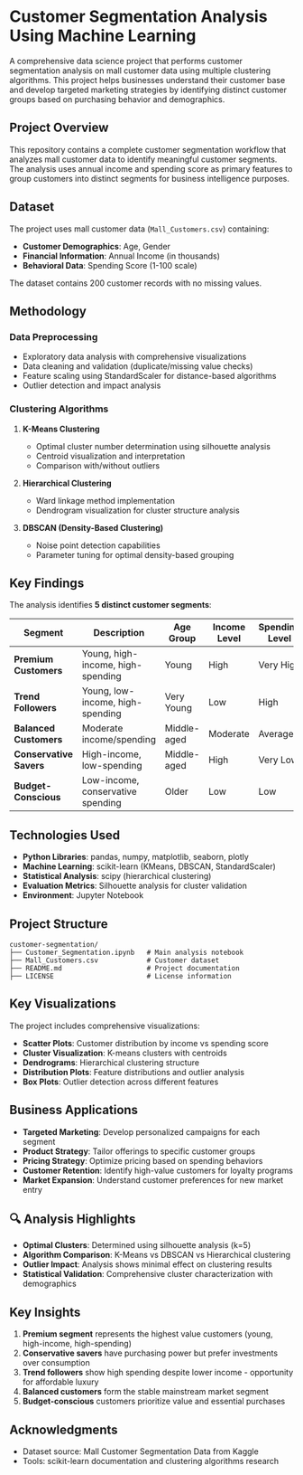 # Customer Segmentation Analysis Using Machine Learning

A comprehensive data science project that performs customer segmentation analysis on mall customer data using multiple clustering algorithms. This project helps businesses understand their customer base and develop targeted marketing strategies by identifying distinct customer groups based on purchasing behavior and demographics.

## Project Overview

This repository contains a complete customer segmentation workflow that analyzes mall customer data to identify meaningful customer segments. The analysis uses annual income and spending score as primary features to group customers into distinct segments for business intelligence purposes.

## Dataset

The project uses mall customer data (`Mall_Customers.csv`) containing:

- **Customer Demographics**: Age, Gender
- **Financial Information**: Annual Income (in thousands)
- **Behavioral Data**: Spending Score (1-100 scale)

The dataset contains 200 customer records with no missing values.

## Methodology

### Data Preprocessing

- Exploratory data analysis with comprehensive visualizations
- Data cleaning and validation (duplicate/missing value checks)
- Feature scaling using StandardScaler for distance-based algorithms
- Outlier detection and impact analysis

### Clustering Algorithms

1. **K-Means Clustering**

   - Optimal cluster number determination using silhouette analysis
   - Centroid visualization and interpretation
   - Comparison with/without outliers

2. **Hierarchical Clustering**

   - Ward linkage method implementation
   - Dendrogram visualization for cluster structure analysis

3. **DBSCAN (Density-Based Clustering)**
   - Noise point detection capabilities
   - Parameter tuning for optimal density-based grouping

## Key Findings

The analysis identifies **5 distinct customer segments**:

| Segment                 | Description                       | Age Group   | Income Level | Spending Level | Business Strategy                |
| ----------------------- | --------------------------------- | ----------- | ------------ | -------------- | -------------------------------- |
| **Premium Customers**   | Young, high-income, high-spending | Young       | High         | Very High      | Luxury & premium offerings       |
| **Trend Followers**     | Young, low-income, high-spending  | Very Young  | Low          | High           | Affordable luxury & fast fashion |
| **Balanced Customers**  | Moderate income/spending          | Middle-aged | Moderate     | Average        | Mainstream products              |
| **Conservative Savers** | High-income, low-spending         | Middle-aged | High         | Very Low       | Investment products              |
| **Budget-Conscious**    | Low-income, conservative spending | Older       | Low          | Low            | Value & essential products       |

## Technologies Used

- **Python Libraries**: pandas, numpy, matplotlib, seaborn, plotly
- **Machine Learning**: scikit-learn (KMeans, DBSCAN, StandardScaler)
- **Statistical Analysis**: scipy (hierarchical clustering)
- **Evaluation Metrics**: Silhouette analysis for cluster validation
- **Environment**: Jupyter Notebook

## Project Structure

```
customer-segmentation/
├── Customer_Segmentation.ipynb   # Main analysis notebook
├── Mall_Customers.csv            # Customer dataset
├── README.md                     # Project documentation
├── LICENSE                       # License information
```

## Key Visualizations

The project includes comprehensive visualizations:

- **Scatter Plots**: Customer distribution by income vs spending score
- **Cluster Visualization**: K-means clusters with centroids
- **Dendrograms**: Hierarchical clustering structure
- **Distribution Plots**: Feature distributions and outlier analysis
- **Box Plots**: Outlier detection across different features

## Business Applications

- **Targeted Marketing**: Develop personalized campaigns for each segment
- **Product Strategy**: Tailor offerings to specific customer groups
- **Pricing Strategy**: Optimize pricing based on spending behaviors
- **Customer Retention**: Identify high-value customers for loyalty programs
- **Market Expansion**: Understand customer preferences for new market entry

## 🔍 Analysis Highlights

- **Optimal Clusters**: Determined using silhouette analysis (k=5)
- **Algorithm Comparison**: K-Means vs DBSCAN vs Hierarchical clustering
- **Outlier Impact**: Analysis shows minimal effect on clustering results
- **Statistical Validation**: Comprehensive cluster characterization with demographics

## Key Insights

1. **Premium segment** represents the highest value customers (young, high-income, high-spending)
2. **Conservative savers** have purchasing power but prefer investments over consumption
3. **Trend followers** show high spending despite lower income - opportunity for affordable luxury
4. **Balanced customers** form the stable mainstream market segment
5. **Budget-conscious** customers prioritize value and essential purchases

## Acknowledgments

- Dataset source: Mall Customer Segmentation Data from Kaggle
- Tools: scikit-learn documentation and clustering algorithms research
